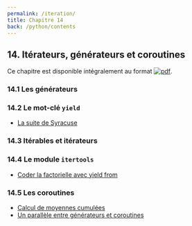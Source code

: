 ```yaml
---
permalink: /iteration/
title: Chapitre 14
back: /python/contents
---
```


## 14. Itérateurs, générateurs et coroutines

Ce chapitre est disponible intégralement au format [![pdf](https://img.shields.io/badge/-PDF-d73a49)](/python/_static/iteration.pdf).

### 14.1 Les générateurs

### 14.2 Le mot-clé `yield`

- [La suite de Syracuse](syracuse)

### 14.3 Itérables et itérateurs

### 14.4 Le module `itertools`

- [Coder la factorielle avec yield from](fact_iter)

### 14.5 Les coroutines

- [Calcul de moyennes cumulées](moyenne)
- [Un parallèle entre générateurs et coroutines](coroutines)
